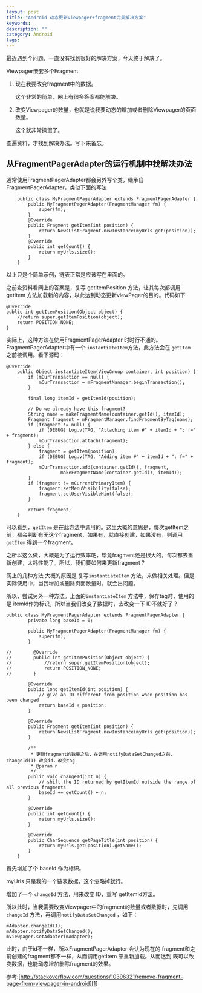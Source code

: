 ```yaml
---
layout: post
title: "Android 动态更新Viewpager+fragment完美解决方案"
keywords: 
description: ""
category: Android
tags: 
---
```


<!--markdown-->最近遇到个问题，一直没有找到很好的解决方案，今天终于解决了。  

Viewpager嵌套多个Fragment  
  
1. 现在我要改变fragment中的数据。  
  
   这个非常的简单，网上有很多答案都能解决。  
  
2. 改变Viewpager的数量，也就是说我要动态的增加或者删除Viewpager的页面数量。
  
   这个就非常操蛋了。  
  
查遍资料，才找到解决办法。写下来备忘。  

## 从FragmentPagerAdapter的运行机制中找解决办法 
  
通常使用FragmentPagerAdapter都会另外写个类，继承自FragmentPagerAdapter，类似下面的写法  
  
```  
    public class MyFragmentPagerAdapter extends FragmentPagerAdapter {  
        public MyFragmentPagerAdapter(FragmentManager fm) {  
            super(fm);  
        }  
        @Override  
        public Fragment getItem(int position) {  
            return NewsListFragment.newInstance(myUrls.get(position));  
        }  
        @Override  
        public int getCount() {  
            return myUrls.size();  
        }  
    }  
```  
  
以上只是个简单示例，链表正常是应该写在里面的。  
  
之前查资料看网上的答案是，复写 getItemPosition 方法，让其每次都调用getItem 方法加载新的内容，以此达到动态更新viewPager的目的。代码如下  
  
```  
@Override  
public int getItemPosition(Object object) {  
    //return super.getItemPosition(object);  
    return POSITION_NONE;  
}  
```  
  
实际上，这种方法在使用FragmentPagerAdapter 时时行不通的。FragmentPagerAdapter中有一个 `instantiateItem`方法，此方法会在 `getItem` 之前被调用。看下源码：  
  
```  
@Override  
    public Object instantiateItem(ViewGroup container, int position) {  
        if (mCurTransaction == null) {  
            mCurTransaction = mFragmentManager.beginTransaction();  
        }  
  
        final long itemId = getItemId(position);  
  
        // Do we already have this fragment?  
        String name = makeFragmentName(container.getId(), itemId);  
        Fragment fragment = mFragmentManager.findFragmentByTag(name);  
        if (fragment != null) {  
            if (DEBUG) Log.v(TAG, "Attaching item #" + itemId + ": f=" + fragment);  
            mCurTransaction.attach(fragment);  
        } else {  
            fragment = getItem(position);  
            if (DEBUG) Log.v(TAG, "Adding item #" + itemId + ": f=" + fragment);  
            mCurTransaction.add(container.getId(), fragment,  
                    makeFragmentName(container.getId(), itemId));  
        }  
        if (fragment != mCurrentPrimaryItem) {  
            fragment.setMenuVisibility(false);  
            fragment.setUserVisibleHint(false);  
        }  
  
        return fragment;  
    }  
```  
  
可以看到，`getItem` 是在此方法中调用的。这里大概的意思是，每次getItem之前，都会判断有无这个fragment，如果有，就直接创建，如果没有，则调用`getItem` 得到一个fragment。  
  
之所以这么做，大概是为了运行效率吧，毕竟fragment还是很大的，每次都去重新创建，太耗性能了。所以，我们要如何来更新fragment ?  
  
网上的几种方法 大概的原因是 复写`instantiateItem` 方法，来做相关处理。但是实际使用中，当我增加或删除页面数量时，就会出问题。  
  
所以，尝试另外一种方法。上面的`instantiateItem` 方法中，保存tag时，使用的是 itemId作为标识，所以当我们改变了数据时，去改变一下 ID不就好了？  
  
```  
public class MyFragmentPagerAdapter extends FragmentPagerAdapter {  
        private long baseId = 0;  
  
        public MyFragmentPagerAdapter(FragmentManager fm) {  
            super(fm);  
        }  
  
//        @Override  
//        public int getItemPosition(Object object) {  
//            //return super.getItemPosition(object);  
//            return POSITION_NONE;  
//        }  
  
        @Override  
        public long getItemId(int position) {  
            // give an ID different from position when position has been changed  
            return baseId + position;  
        }  
  
        @Override  
        public Fragment getItem(int position) {  
            return NewsListFragment.newInstance(myUrls.get(position));  
        }  
  
        /**  
         * 更新fragment的数量之后，在调用notifyDataSetChanged之前，changeId(1) 改变id，改变tag  
         * @param n  
         */  
        public void changeId(int n) {  
            // shift the ID returned by getItemId outside the range of all previous fragments  
            baseId += getCount() + n;  
        }  
  
        @Override  
        public int getCount() {  
            return myUrls.size();  
        }  
  
        @Override  
        public CharSequence getPageTitle(int position) {  
            return myUrls.get(position).getName();  
        }  
    }  
```  
  
首先增加了个 baseId 作为标识。  
  
myUrls 只是我的一个链表数据，这个忽略掉就行。  
  
增加了一个 `changeId` 方法，用来改变 ID，重写 getItemId方法。  
  
所以此时，当我需要改变Viewpager中的fragment的数量或者数据时，先调用 `changeId` 方法，再调用`notifyDataSetChanged` ，如下：  
  
```  
mAdapter.changeId(1);  
mAdapter.notifyDataSetChanged();  
mViewpager.setAdapter(mAdapter);  
```  
  
此时，由于id不一样，所以FragmentPagerAdapter 会认为现在的 fragment和之前创建的fragment都不一样，从而调用getItem 来重新加载。从而达到 既可以改变数据，也能动态增加删除fragment的效果。  
  
参考:[http://stackoverflow.com/questions/10396321/remove-fragment-page-from-viewpager-in-android][1]  
  
  
  [1]: http://stackoverflow.com/questions/10396321/remove-fragment-page-from-viewpager-in-android  
